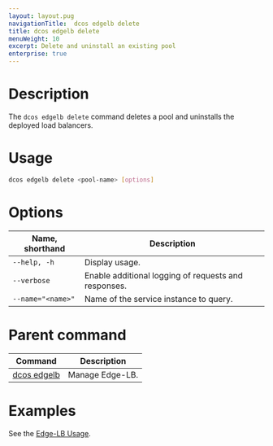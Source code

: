 ```yaml
---
layout: layout.pug
navigationTitle:  dcos edgelb delete
title: dcos edgelb delete
menuWeight: 10
excerpt: Delete and uninstall an existing pool
enterprise: true
---
```


# Description
The `dcos edgelb delete` command deletes a pool and uninstalls the deployed load balancers.

# Usage

```bash
dcos edgelb delete <pool-name> [options]
```

# Options

| Name, shorthand | Description |
|-----------------|-------------|
| `--help, -h`    | Display usage. |
| `--verbose`     | Enable additional logging of requests and responses. |
| `--name="<name>"`   | Name of the service instance to query. |

# Parent command

| Command | Description |
|---------|-------------|
| [dcos edgelb](../../cli-reference/) |  Manage Edge-LB. |

# Examples

See the [Edge-LB Usage](../../usage/).
